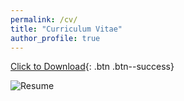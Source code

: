 ```yaml
---
permalink: /cv/
title: "Curriculum Vitae"
author_profile: true
---
```

[Click to Download](/pdfs/Resume.pdf){: .btn .btn--success}

<img src="/images/Resume.png" alt="Resume">
